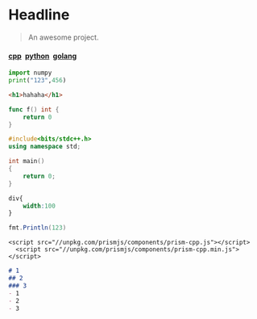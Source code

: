 # Headline

> An awesome project.

#### [cpp](写作原则.md)&ensp;[python]()&ensp;[golang]()

```python
import numpy
print("123",456)
```



```html
<h1>hahaha</h1>
```



```go
func f() int {
	return 0
}
```

```cpp
#include<bits/stdc++.h>
using namespace std;

int main()
{
	return 0;
}
```

```css
div{
	width:100
}
```

```java
fmt.Println(123)

```

```CQL
<script src="//unpkg.com/prismjs/components/prism-cpp.js"></script>
  <script src="//unpkg.com/prismjs/components/prism-cpp.min.js"></script>
```

```markdown
# 1
## 2
### 3
- 1
- 2
- 3
```

